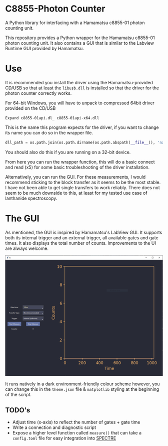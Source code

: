 # C8855-Photon Counter
A Python library for interfacing with a Hamamatsu c8855-01 photon counting unit.

This repository provides a Python wrapper for the Hamamatsu c8855-01 photon counting unit. It also contains a GUI that is similar to the Labview Runtime GUI provided by Hamamatsu. 

# Use
It is recommended you install the driver using the Hamamatsu-provided CD/USB so that at least the `libusb.dll` is installed so that the driver for the photon counter correctly works. 

For 64-bit Windows, you will have to unpack to compressed 64bit driver provided on the CD/USB 

```
Expand c8855-01api.dl_ c8855-01api-x64.dll
```
This is the name this program expects for the driver, if you want to change its name you can do so in the wrapper file. 

```python
dll_path = os.path.join(os.path.dirname(os.path.abspath(__file__)), 'name_of_your_driver.dll')
```
You should also do this if you are running on a 32-bit device.

From here you can run the wrapper function, this will do a basic connect and read (x5) for some basic troubleshooting of the driver installation. 

Alternatively, you can run the GUI. For these measurements, I would recommend sticking to the block transfer as it seems to be the most stable. I have not been able to get single transfers to work reliably. There does not seem to be much downside to this, at least for my tested use case of lanthanide spectroscopy.

# The GUI
As mentioned, the GUI is inspired by Hamamatsu's LabView GUI. It supports both its internal trigger and an external trigger, all available gates and gate times. It also displays the total number of counts. Improvements to the UI are always welcome.

<div align="center">
    <img src="./GUI.png" width="700" alt="GUI">
</div>


It runs natively in a dark environment-friendly colour scheme however, you can change this in the `theme.json` file & `matplotlib` styling at the beginning of the script. 




## TODO's
 - Adjust time (x-axis) to reflect the number of gates + gate time
 - Write a connection and diagnostic script
 - Expose a higher level function called `measure()` that can take a `config.toml` file for easy integration into [SPECTRE](https://github.com/JaminMartin/RECLAS/tree/main)